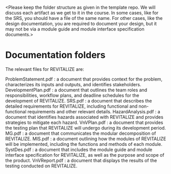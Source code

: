 <Please keep the folder structure as given in the template repo.  We will
discuss each artifact as we get to it in the course.  In some cases, like for
the SRS, you should have a file of the same name.  For other cases, like the
design documentation, you are required to document your design, but it may not
be via a module guide and module interface specification documents.>

<The files and folders have been set-up with tex files that have external links
so that cross-referencing is possible between documents.>

<The tex files Common.tex so that they can share definitions.>

<The files use Comments.tex so that the comments package can be used to embed
comments into the generated pdf.  Comments can be set to false so that they do
not appear.>

<None of the files are complete templates.  You will need to add extra
information.  They are just intended to be a starting point.>

# Documentation folders

The relevant files for REVITALIZE are:

ProblemStatement.pdf : a document that provides context for the problem, characterizes its inputs and outputs, and identifies stakeholders.
DevelopmentPlan.pdf : a document that outlines the team roles and responsibilities, workflow plans, and deadline schedules for the development of REVITALIZE.
SRS.pdf : a document that describes the detailed requirements for REVITALIZE, including functional and non-functional requirements and other relevant details.
HazardAnalysis.pdf : a document that identifies hazards associated with REVITALIZE and provides strategies to mitigate each hazard.
VnVPlan.pdf : a document that provides the testing plan that REVITALIZE will undergo during its development period.
MG.pdf : a document that communicates the modular decomposition of REVITALIZE.
MIS.pdf : a document outlining how the modules of REVITALIZE will be implemented, including the functions and methods of each module.
SystDes.pdf : a document that includes the module guide and module interface specification for REVITALIZE, as well as the purpose and scope of the product.
VnVReport.pdf : a document that displays the results of the testing conducted on REVITALIZE.
